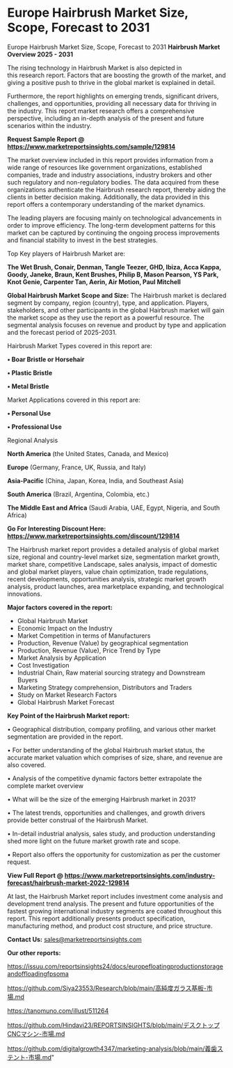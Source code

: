 # Europe Hairbrush Market Size, Scope, Forecast to 2031
Europe Hairbrush Market Size, Scope, Forecast to 2031
<Strong> Hairbrush Market Overview 2025 - 2031</strong>

The rising technology in Hairbrush Market is also depicted in this research report. Factors that are boosting the growth of the market, and giving a positive push to thrive in the global market is explained in detail.

Furthermore, the report highlights on emerging trends, significant drivers, challenges, and opportunities, providing all necessary data for thriving in the industry. This report market research offers a comprehensive perspective, including an in-depth analysis of the present and future scenarios within the industry.

<strong>Request Sample Report @ <a href=https://www.marketreportsinsights.com/sample/129814>https://www.marketreportsinsights.com/sample/129814</a></strong>

The market overview included in this report provides information from a wide range of resources like government organizations, established companies, trade and industry associations, industry brokers and other such regulatory and non-regulatory bodies. The data acquired from these organizations authenticate the Hairbrush research report, thereby aiding the clients in better decision making. Additionally, the data provided in this report offers a contemporary understanding of the market dynamics.

The leading players are focusing mainly on technological advancements in order to improve efficiency. The long-term development patterns for this market can be captured by continuing the ongoing process improvements and financial stability to invest in the best strategies.

Top Key players of Hairbrush Market are:

<strong>The Wet Brush, Conair, Denman, Tangle Teezer, GHD, Ibiza, Acca Kappa, Goody, Janeke, Braun, Kent Brushes, Philip B, Mason Pearson, YS Park, Knot Genie, Carpenter Tan, Aerin, Air Motion, Paul Mitchell</strong>

<strong><b>Global Hairbrush Market Scope and Size:</b></strong>
The Hairbrush market is declared segment by company, region (country), type, and application. Players, stakeholders, and other participants in the global Hairbrush market will gain the market scope as they use the report as a powerful resource. The segmental analysis focuses on revenue and product by type and application and the forecast period of 2025-2031.

Hairbrush Market Types covered in this report are:

<strong>• Boar Bristle or Horsehair

• Plastic Bristle

• Metal Bristle</strong>

Market Applications covered in this report are:

<strong>• Personal Use

• Professional Use</strong> 

Regional Analysis

<strong>North America</strong> (the United States, Canada, and Mexico)

<strong>Europe</strong> (Germany, France, UK, Russia, and Italy)

<strong>Asia-Pacific</strong> (China, Japan, Korea, India, and Southeast Asia)

<strong>South America</strong> (Brazil, Argentina, Colombia, etc.)

<strong>The Middle East and Africa</strong> (Saudi Arabia, UAE, Egypt, Nigeria, and South Africa)

<strong>Go For Interesting Discount Here: <a href=https://www.marketreportsinsights.com/discount/129814>https://www.marketreportsinsights.com/discount/129814</a></strong>

The Hairbrush market report provides a detailed analysis of global market size, regional and country-level market size, segmentation market growth, market share, competitive Landscape, sales analysis, impact of domestic and global market players, value chain optimization, trade regulations, recent developments, opportunities analysis, strategic market growth analysis, product launches, area marketplace expanding, and technological innovations.

<strong><b>Major factors covered in the report:</b></strong>
<ul>
  <li>Global Hairbrush Market </li>
  <li>Economic Impact on the Industry</li>
  <li>Market Competition in terms of Manufacturers</li>
  <li>Production, Revenue (Value) by geographical segmentation</li>
  <li>Production, Revenue (Value), Price Trend by Type</li>
  <li>Market Analysis by Application</li>
  <li>Cost Investigation</li>
  <li>Industrial Chain, Raw material sourcing strategy and Downstream Buyers</li>
  <li>Marketing Strategy comprehension, Distributors and Traders</li>
  <li>Study on Market Research Factors</li>
  <li>Global Hairbrush Market Forecast</li>
</ul>

<strong><b>Key Point of the Hairbrush Market report:</b></strong>

• Geographical distribution, company profiling, and various other market segmentation are provided in the report.

• For better understanding of the global Hairbrush market status, the accurate market valuation which comprises of size, share, and revenue are also covered.

• Analysis of the competitive dynamic factors better extrapolate the complete market overview

• What will be the size of the emerging Hairbrush market in 2031?

• The latest trends, opportunities and challenges, and growth drivers provide better construal of the Hairbrush Market.

• In-detail industrial analysis, sales study, and production understanding shed more light on the future market growth rate and scope.

• Report also offers the opportunity for customization as per the customer request.

<strong><b>View Full Report @ <a href=https://www.marketreportsinsights.com/industry-forecast/hairbrush-market-2022-129814>https://www.marketreportsinsights.com/industry-forecast/hairbrush-market-2022-129814</a></b></strong>


At last, the Hairbrush Market report includes investment come analysis and development trend analysis. The present and future opportunities of the fastest growing international industry segments are coated throughout this report. This report additionally presents product specification, manufacturing method, and product cost structure, and price structure.

<strong>Contact Us:</strong>
sales@marketreportsinsights.com

<strong>Our other reports:</strong>

<a href=https://issuu.com/reportsinsights24/docs/europefloatingproductionstorageandoffloadingfpsoma>https://issuu.com/reportsinsights24/docs/europefloatingproductionstorageandoffloadingfpsoma</a>

<a href=https://github.com/Siya23553/Research/blob/main/高純度ガラス基板-市場.md>https://github.com/Siya23553/Research/blob/main/高純度ガラス基板-市場.md</a>

<a href=https://tanomuno.com/illust/511264>https://tanomuno.com/illust/511264</a>

<a href=https://github.com/Hindavi23/REPORTSINSIGHTS/blob/main/デスクトップCNCマシン-市場.md>https://github.com/Hindavi23/REPORTSINSIGHTS/blob/main/デスクトップCNCマシン-市場.md</a>

<a href=https://github.com/digitalgrowth4347/marketing-analysis/blob/main/義歯ステント-市場.md>https://github.com/digitalgrowth4347/marketing-analysis/blob/main/義歯ステント-市場.md</a>"
